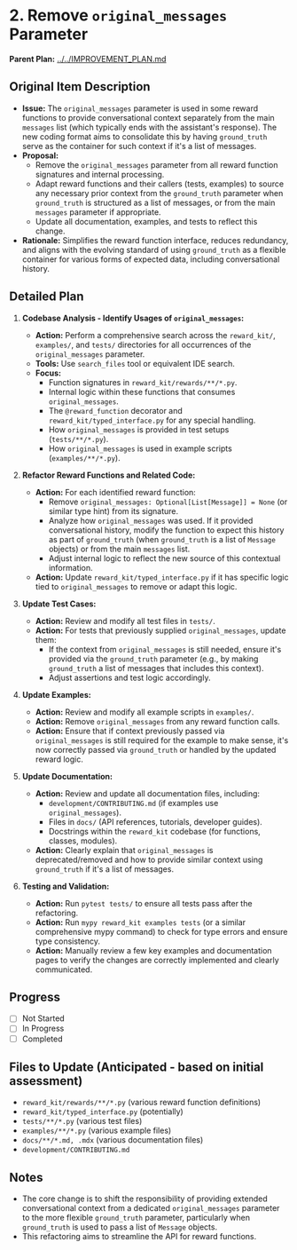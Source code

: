 # 2. Remove `original_messages` Parameter

**Parent Plan:** [../../IMPROVEMENT_PLAN.md](../../IMPROVEMENT_PLAN.md)

## Original Item Description

*   **Issue:** The `original_messages` parameter is used in some reward functions to provide conversational context separately from the main `messages` list (which typically ends with the assistant's response). The new coding format aims to consolidate this by having `ground_truth` serve as the container for such context if it's a list of messages.
*   **Proposal:**
    *   Remove the `original_messages` parameter from all reward function signatures and internal processing.
    *   Adapt reward functions and their callers (tests, examples) to source any necessary prior context from the `ground_truth` parameter when `ground_truth` is structured as a list of messages, or from the main `messages` parameter if appropriate.
    *   Update all documentation, examples, and tests to reflect this change.
*   **Rationale:** Simplifies the reward function interface, reduces redundancy, and aligns with the evolving standard of using `ground_truth` as a flexible container for various forms of expected data, including conversational history.

## Detailed Plan

1.  **Codebase Analysis - Identify Usages of `original_messages`:**
    *   **Action:** Perform a comprehensive search across the `reward_kit/`, `examples/`, and `tests/` directories for all occurrences of the `original_messages` parameter.
    *   **Tools:** Use `search_files` tool or equivalent IDE search.
    *   **Focus:**
        *   Function signatures in `reward_kit/rewards/**/*.py`.
        *   Internal logic within these functions that consumes `original_messages`.
        *   The `@reward_function` decorator and `reward_kit/typed_interface.py` for any special handling.
        *   How `original_messages` is provided in test setups (`tests/**/*.py`).
        *   How `original_messages` is used in example scripts (`examples/**/*.py`).

2.  **Refactor Reward Functions and Related Code:**
    *   **Action:** For each identified reward function:
        *   Remove `original_messages: Optional[List[Message]] = None` (or similar type hint) from its signature.
        *   Analyze how `original_messages` was used. If it provided conversational history, modify the function to expect this history as part of `ground_truth` (when `ground_truth` is a list of `Message` objects) or from the main `messages` list.
        *   Adjust internal logic to reflect the new source of this contextual information.
    *   **Action:** Update `reward_kit/typed_interface.py` if it has specific logic tied to `original_messages` to remove or adapt this logic.

3.  **Update Test Cases:**
    *   **Action:** Review and modify all test files in `tests/`.
    *   **Action:** For tests that previously supplied `original_messages`, update them:
        *   If the context from `original_messages` is still needed, ensure it's provided via the `ground_truth` parameter (e.g., by making `ground_truth` a list of messages that includes this context).
        *   Adjust assertions and test logic accordingly.

4.  **Update Examples:**
    *   **Action:** Review and modify all example scripts in `examples/`.
    *   **Action:** Remove `original_messages` from any reward function calls.
    *   **Action:** Ensure that if context previously passed via `original_messages` is still required for the example to make sense, it's now correctly passed via `ground_truth` or handled by the updated reward logic.

5.  **Update Documentation:**
    *   **Action:** Review and update all documentation files, including:
        *   `development/CONTRIBUTING.md` (if examples use `original_messages`).
        *   Files in `docs/` (API references, tutorials, developer guides).
        *   Docstrings within the `reward_kit` codebase (for functions, classes, modules).
    *   **Action:** Clearly explain that `original_messages` is deprecated/removed and how to provide similar context using `ground_truth` if it's a list of messages.

6.  **Testing and Validation:**
    *   **Action:** Run `pytest tests/` to ensure all tests pass after the refactoring.
    *   **Action:** Run `mypy reward_kit examples tests` (or a similar comprehensive mypy command) to check for type errors and ensure type consistency.
    *   **Action:** Manually review a few key examples and documentation pages to verify the changes are correctly implemented and clearly communicated.

## Progress

*   [ ] Not Started
*   [ ] In Progress
*   [ ] Completed

## Files to Update (Anticipated - based on initial assessment)

*   `reward_kit/rewards/**/*.py` (various reward function definitions)
*   `reward_kit/typed_interface.py` (potentially)
*   `tests/**/*.py` (various test files)
*   `examples/**/*.py` (various example files)
*   `docs/**/*.md, .mdx` (various documentation files)
*   `development/CONTRIBUTING.md`

## Notes

*   The core change is to shift the responsibility of providing extended conversational context from a dedicated `original_messages` parameter to the more flexible `ground_truth` parameter, particularly when `ground_truth` is used to pass a list of `Message` objects.
*   This refactoring aims to streamline the API for reward functions.
